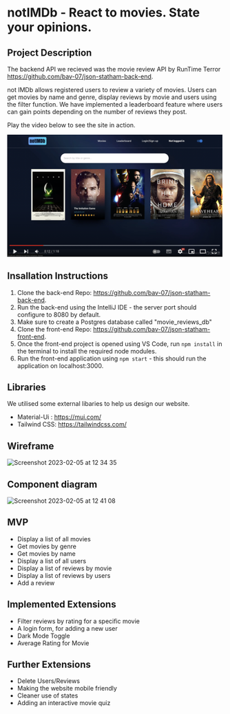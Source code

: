 
# notIMDb -  React to movies. State your opinions.

<p>

## Project Description
The backend API we recieved was the movie review API by RunTime Terror https://github.com/bav-07/json-statham-back-end.

not IMDb allows registered users to review a variety of movies. Users can get movies by name and genre, display reviews by movie and users using the filter function. We have implemented a leaderboard feature where users can gain points depending on the number of reviews they post.

Play the video below to see the site in action.

</p>

<a href="https://www.youtube.com/watch?v=1TBRj5JrLW4"><img src="public/movieImage.png" width="500>"/></a>

## Insallation Instructions

1. Clone the back-end Repo: https://github.com/bav-07/json-statham-back-end.
2. Run the back-end using the IntelliJ IDE - the server port should configure to 8080 by default.
3. Make sure to create a Postgres database called "movie_reviews_db"
4. Clone the front-end Repo: https://github.com/bav-07/json-statham-front-end.
5. Once the front-end project is opened using VS Code, run `npm install` in the terminal to install the required node modules.
6. Run the front-end application using `npm start` - this should run the application on localhost:3000.

## Libraries 
We utilised some external libaries to help us design our website.
- Material-Ui : https://mui.com/
- Tailwind CSS: https://tailwindcss.com/

## Wireframe 


<img width="1032" alt="Screenshot 2023-02-05 at 12 34 35" src="https://user-images.githubusercontent.com/60015635/216818934-0d4e151b-2b7e-43f7-a7c6-addf58476f9f.png">

## Component diagram 


<img width="706" alt="Screenshot 2023-02-05 at 12 41 08" src="https://user-images.githubusercontent.com/60015635/216819215-3ef49e67-9c13-4e98-b320-827c62d5714f.png">

## MVP

- Display a list of all movies
- Get movies by genre
- Get movies by name
- Display a list of all users
- Display a list of reviews by movie
- Display a list of reviews by users
- Add a review

## Implemented Extensions 

- Filter reviews by rating for a specific movie
- A login form, for adding a new user 
- Dark Mode Toggle
- Average Rating for Movie

## Further Extensions 

- Delete Users/Reviews
- Making the website mobile friendly 
- Cleaner use of states
- Adding an interactive movie quiz
